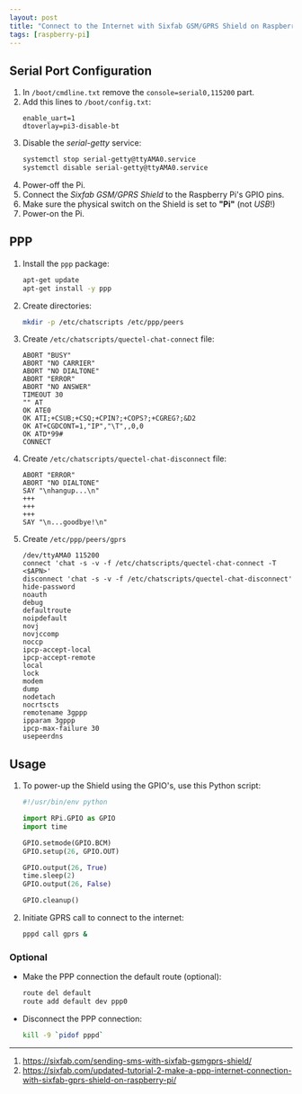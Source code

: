 ```yaml
---
layout: post
title: "Connect to the Internet with Sixfab GSM/GPRS Shield on Raspberry Pi"
tags: [raspberry-pi]
---
```


## Serial Port Configuration
1. In `/boot/cmdline.txt` remove the `console=serial0,115200` part.
2. Add this lines to `/boot/config.txt`:
   ```
   enable_uart=1
   dtoverlay=pi3-disable-bt
   ```
3. Disable the *serial-getty* service:
   ```bash
   systemctl stop serial-getty@ttyAMA0.service
   systemctl disable serial-getty@ttyAMA0.service
   ```
4. Power-off the Pi.
5. Connect the *Sixfab GSM/GPRS Shield* to the Raspberry Pi's GPIO pins.
6. Make sure the physical switch on the Shield is set to **"Pi"** (not *USB*!)
7. Power-on the Pi.

## PPP
1. Install the `ppp` package:
   ```bash
   apt-get update
   apt-get install -y ppp
   ```
2. Create directories:
   ```bash
   mkdir -p /etc/chatscripts /etc/ppp/peers
   ```
3. Create `/etc/chatscripts/quectel-chat-connect` file:
   ```
   ABORT "BUSY"
   ABORT "NO CARRIER"
   ABORT "NO DIALTONE"
   ABORT "ERROR"
   ABORT "NO ANSWER"
   TIMEOUT 30
   "" AT
   OK ATE0
   OK ATI;+CSUB;+CSQ;+CPIN?;+COPS?;+CGREG?;&D2
   OK AT+CGDCONT=1,"IP","\T",,0,0
   OK ATD*99#
   CONNECT
   ```
4. Create `/etc/chatscripts/quectel-chat-disconnect` file:
   ```
   ABORT "ERROR"
   ABORT "NO DIALTONE"
   SAY "\nhangup...\n"
   +++
   +++
   +++
   SAY "\n...goodbye!\n"
   ```
5. Create `/etc/ppp/peers/gprs`
   ```
   /dev/ttyAMA0 115200
   connect 'chat -s -v -f /etc/chatscripts/quectel-chat-connect -T <$APN>'
   disconnect 'chat -s -v -f /etc/chatscripts/quectel-chat-disconnect'
   hide-password
   noauth
   debug
   defaultroute
   noipdefault
   novj
   novjccomp
   noccp
   ipcp-accept-local
   ipcp-accept-remote
   local
   lock
   modem
   dump
   nodetach
   nocrtscts
   remotename 3gppp
   ipparam 3gppp
   ipcp-max-failure 30
   usepeerdns
   ```

## Usage
1. To power-up the Shield using the GPIO's, use this Python script:
   ```python
   #!/usr/bin/env python
   
   import RPi.GPIO as GPIO
   import time
   
   GPIO.setmode(GPIO.BCM)
   GPIO.setup(26, GPIO.OUT)
   
   GPIO.output(26, True)
   time.sleep(2)
   GPIO.output(26, False)
   
   GPIO.cleanup()
   ```
2. Initiate GPRS call to connect to the internet:
   ```bash
   pppd call gprs &
   ```

### Optional
- Make the PPP connection the default route (optional):
  ```bash
  route del default
  route add default dev ppp0
  ```
- Disconnect the PPP connection:
  ```bash
  kill -9 `pidof pppd`
  ```

---
1. <https://sixfab.com/sending-sms-with-sixfab-gsmgprs-shield/>
2. <https://sixfab.com/updated-tutorial-2-make-a-ppp-internet-connection-with-sixfab-gprs-shield-on-raspberry-pi/>
